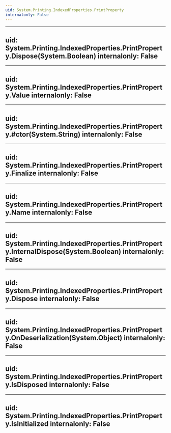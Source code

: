 ```yaml
---
uid: System.Printing.IndexedProperties.PrintProperty
internalonly: False
---
```


---
uid: System.Printing.IndexedProperties.PrintProperty.Dispose(System.Boolean)
internalonly: False
---

---
uid: System.Printing.IndexedProperties.PrintProperty.Value
internalonly: False
---

---
uid: System.Printing.IndexedProperties.PrintProperty.#ctor(System.String)
internalonly: False
---

---
uid: System.Printing.IndexedProperties.PrintProperty.Finalize
internalonly: False
---

---
uid: System.Printing.IndexedProperties.PrintProperty.Name
internalonly: False
---

---
uid: System.Printing.IndexedProperties.PrintProperty.InternalDispose(System.Boolean)
internalonly: False
---

---
uid: System.Printing.IndexedProperties.PrintProperty.Dispose
internalonly: False
---

---
uid: System.Printing.IndexedProperties.PrintProperty.OnDeserialization(System.Object)
internalonly: False
---

---
uid: System.Printing.IndexedProperties.PrintProperty.IsDisposed
internalonly: False
---

---
uid: System.Printing.IndexedProperties.PrintProperty.IsInitialized
internalonly: False
---
